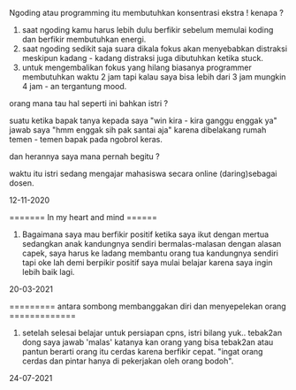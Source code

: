 Ngoding atau programming itu membutuhkan konsentrasi ekstra ! kenapa ?

1. saat ngoding kamu harus lebih dulu berfikir sebelum memulai koding dan berfikir membutuhkan energi.
2. saat ngoding sedikit saja suara dikala fokus akan menyebabkan distraksi meskipun kadang - kadang distraksi juga dibutuhkan ketika stuck.
3. untuk mengembalikan fokus yang hilang biasanya programmer membutuhkan waktu 2 jam tapi kalau saya bisa lebih dari 3 jam mungkin 4 jam - an tergantung mood.

orang mana tau hal seperti ini bahkan istri ? 

suatu ketika bapak tanya kepada saya "win kira - kira ganggu enggak ya" jawab saya "hmm enggak sih pak santai aja" karena dibelakang rumah temen - temen bapak pada ngobrol keras.

dan herannya saya mana pernah begitu ?

waktu itu istri sedang mengajar mahasiswa secara online (daring)sebagai dosen.

12-11-2020


======= In my heart and mind ======

1. Bagaimana saya mau berfikir positif ketika saya ikut dengan mertua sedangkan anak kandungnya sendiri bermalas-malasan dengan alasan capek, saya harus ke ladang membantu orang tua kandungnya sendiri tapi oke lah demi berpikir positif saya mulai belajar karena saya ingin lebih baik lagi.

20-03-2021


========= antara sombong membanggakan diri dan menyepelekan orang =============

1. setelah selesai belajar untuk persiapan cpns, istri bilang yuk.. tebak2an dong saya jawab 'malas' katanya kan orang yang bisa tebak2an atau pantun berarti orang itu cerdas karena berfikir cepat. "ingat orang cerdas dan pintar hanya di pekerjakan oleh orang bodoh".

24-07-2021

